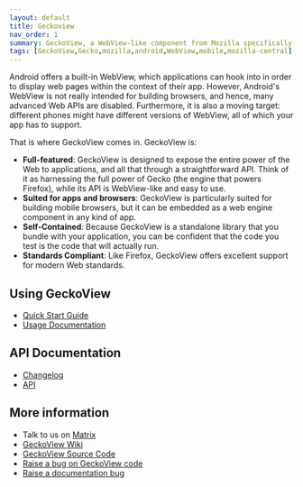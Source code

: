 ```yaml
---
layout: default
title: Geckoview
nav_order: 1
summary: GeckoView, a WebView-like component from Mozilla specifically designed for building Android browsers.
tags: [GeckoView,Gecko,mozilla,android,WebView,mobile,mozilla-central]
---
```


Android offers a built-in WebView, which applications can hook into in order to display web pages within the context of their app. However, Android's WebView is not really intended for building browsers, and hence, many advanced Web APIs are disabled. Furthermore, it is also a moving target: different phones might have different versions of WebView, all of which your app has to support.

That is where GeckoView comes in. GeckoView is:

- **Full-featured**: GeckoView is designed to expose the entire power of the Web to applications, and all that through a straightforward API. Think of it as harnessing the full power of Gecko (the engine that powers Firefox), while its API is WebView-like and easy to use.
- **Suited for apps and browsers**: GeckoView is particularly suited for building mobile browsers, but it can be embedded as a web engine component in any kind of app.
- **Self-Contained**: Because GeckoView is a standalone library that you bundle with your application, you can be confident that the code you test is the code that will actually run.
- **Standards Compliant**: Like Firefox, GeckoView offers excellent support for modern Web standards.

## Using GeckoView

* [Quick Start Guide](https://firefox-source-docs.mozilla.org/mobile/android/geckoview/consumer/docs/geckoview-quick-start.html)
* [Usage Documentation](https://firefox-source-docs.mozilla.org/mobile/android/geckoview/consumer/docs/index.html)

## API Documentation

* [Changelog](javadoc/mozilla-central/org/mozilla/geckoview/doc-files/CHANGELOG)
* [API](javadoc/mozilla-central/index.html)

## More information
* Talk to us on [Matrix](https://chat.mozilla.org/#/room/#geckoview:mozilla.org)
* [GeckoView Wiki][1]
* [GeckoView Source Code][2]
* [Raise a bug on GeckoView code][3]
* [Raise a documentation bug][4]

[1]:https://wiki.mozilla.org/Mobile/GeckoView
[2]:https://searchfox.org/mozilla-central/source/mobile/android/geckoview
[3]:https://bugzilla.mozilla.org/enter_bug.cgi?product=GeckoView
[4]:https://github.com/mozilla/geckoview/issues
